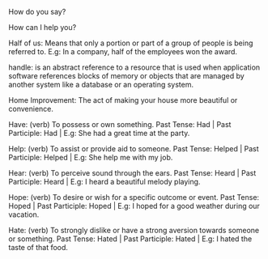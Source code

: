 How do you say?

How can I help you?

Half of us: Means that only a portion or part of a group of people is being referred to. E.g: In a company, half of the employees won the award. 

handle: is an abstract reference to a resource that is used when application software references blocks of memory or objects that are managed by another system like a database or an operating system.

Home Improvement: The act of making your house more beautiful or convenience. 

Have: (verb) To possess or own something. Past Tense: Had | Past Participle: Had | E.g: She had a great time at the party.

Help: (verb) To assist or provide aid to someone. Past Tense: Helped | Past Participle: Helped | E.g: She help me with my job.

Hear: (verb) To perceive sound through the ears. Past Tense: Heard | Past Participle: Heard | E.g: I heard a beautiful melody playing.

Hope: (verb) To desire or wish for a specific outcome or event. Past Tense: Hoped | Past Participle: Hoped | E.g: I hoped for a good weather during our vacation.

Hate: (verb) To strongly dislike or have a strong aversion towards someone or something. Past Tense: Hated | Past Participle: Hated | E.g: I hated the taste of that food. 
